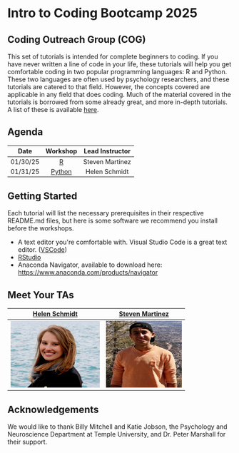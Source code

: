 # Intro to Coding Bootcamp 2025
## Coding Outreach Group (COG)

This set of tutorials is intended for complete beginners to coding. If you have never written a line of code in your life, these tutorials will help you get comfortable coding in two popular programming languages: R and Python. These two languages are often used by psychology researchers, and these tutorials are catered to that field. However, the concepts covered are applicable in any field that does coding. Much of the material covered in the tutorials is borrowed from some already great, and more in-depth tutorials. A list of these is available [here](https://github.com/TU-Coding-Outreach-Group/Tutorials/blob/master/index.md).

## Agenda
| Date        | Workshop                             | Lead Instructor |
| :-----------: |:------------------------------------:| :-----------:|
| 01/30/25    | [R](https://github.com/TU-Coding-Outreach-Group/intro-to-coding-2025/tree/main/R) | Steven Martinez |
| 01/31/25    | [Python](https://github.com/TU-Coding-Outreach-Group/intro-to-coding-2025/tree/main/python) | Helen Schmidt |


## Getting Started
Each tutorial will list the necessary prerequisites in their respective README.md files, but here is some software we recommend you install before the workshops. 
- A text editor you're comfortable with. Visual Studio Code is a great text editor. ([VSCode](https://code.visualstudio.com/))
- [RStudio](https://www.rstudio.com/products/rstudio/download/#download)
- Anaconda Navigator, available to download here: https://www.anaconda.com/products/navigator


## Meet Your TAs

| [Helen Schmidt](https://hschmidt12.github.io/) | [Steven Martinez](https://www.adaptivememorylab.com/people#:~:text=Daemon/Familiar%3A%20Giraffe-,Steven%20Martinez,-Graduate%20Student) |
| :------------: | :----------:
| <img src="misc/images/helen-headshot.jpg"  width="200" height="150" /> | <img src="misc/images/steven-headshot.jpg"  width="170" height="150" /> |


## Acknowledgements
We would like to thank Billy Mitchell and Katie Jobson, the Psychology and Neuroscience Department at Temple University, and Dr. Peter Marshall for their support. 

